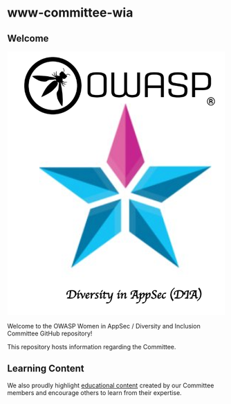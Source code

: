 # www-committee-wia


## Welcome

<p align="center">
  <img src="https://github.com/OWASP/www-committee-wia/blob/master/assets/images/owasp_dia_logo.png" width=“45” height=“45”>
</p>


Welcome to the OWASP Women in AppSec / Diversity and Inclusion Committee GitHub repository!

This repository hosts information regarding the Committee.


## Learning Content


We also proudly highlight [educational content](https://github.com/OWASP/www-committee-wia/blob/master/tab_educational_content.md) created by our Committee members and encourage others to learn from their expertise.
